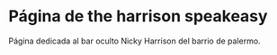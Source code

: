 # Página de the harrison speakeasy

Página dedicada al bar oculto Nicky Harrison del barrio de palermo.
